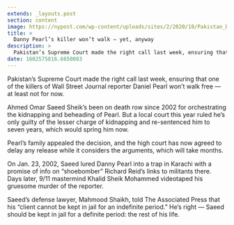 ```yaml
--- 
extends: _layouts.post 
section: content 
image: https://nypost.com/wp-content/uploads/sites/2/2020/10/Pakistan_Daniel_Pearl.jpg?quality=90&strip=all&w=1200 
title: > 
  Danny Pearl’s killer won’t walk — yet, anyway 
description: > 
  Pakistan’s Supreme Court made the right call last week, ensuring that one of the killers of Wall Street Journal reporter Daniel Pearl won’t walk free — at least not for now.Ahmed Omar Saeed Sheik’s been on death row since 2002 for orchestrating the kidnapping and beheading of Pearl.Pearl’s family appealed the decision, and the high court has now agreed to delay any release while it considers the arguments, which will take months.On Jan. 23, 2002, Saeed lured Danny Pearl into a trap in Karachi with a promise of info on “shoebomber” Richard Reid’s links to militants there.Saeed’s defense lawyer, Mahmood Shaikh, told The Associated Press that his “client cannot be kept in jail for an indefinite period.” He’s right — Saeed should be kept in jail for a definite period: the rest of his life. 
date: 1602575816.6650083 
--- 
```

Pakistan’s Supreme Court made the right call last week, ensuring that one of the killers of Wall Street Journal reporter Daniel Pearl won’t walk free — at least not for now.

Ahmed Omar Saeed Sheik’s been on death row since 2002 for orchestrating the kidnapping and beheading of Pearl. But a local court this year ruled he’s only guilty of the lesser charge of kidnapping and re-sentenced him to seven years, which would spring him now.

Pearl’s family appealed the decision, and the high court has now agreed to delay any release while it considers the arguments, which will take months.

On Jan. 23, 2002, Saeed lured Danny Pearl into a trap in Karachi with a promise of info on “shoebomber” Richard Reid’s links to militants there. Days later, 9/11 mastermind Khalid Sheik Mohammed videotaped his gruesome murder of the reporter.

Saeed’s defense lawyer, Mahmood Shaikh, told The Associated Press that his “client cannot be kept in jail for an indefinite period.” He’s right — Saeed should be kept in jail for a definite period: the rest of his life.